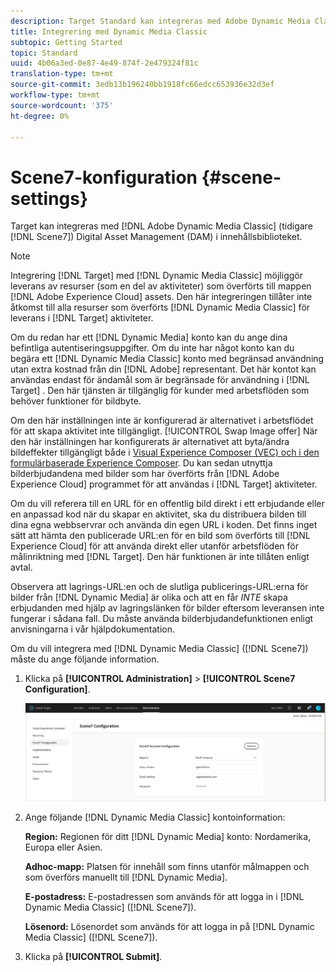 ```yaml
---
description: Target Standard kan integreras med Adobe Dynamic Media Classic (tidigare Scene7) för att ge DAM (Digital Asset Management) i innehållsbiblioteket.
title: Integrering med Dynamic Media Classic
subtopic: Getting Started
topic: Standard
uuid: 4b06a3ed-0e87-4e49-874f-2e479324f81c
translation-type: tm+mt
source-git-commit: 3edb13b196240bb1918fc66edcc653936e32d3ef
workflow-type: tm+mt
source-wordcount: '375'
ht-degree: 0%

---
```



# Scene7-konfiguration {#scene-settings}

Target kan integreras med [!DNL Adobe Dynamic Media Classic] (tidigare [!DNL Scene7]) Digital Asset Management (DAM) i innehållsbiblioteket.

>[!NOTE]
>
>Integrering [!DNL Target] med [!DNL Dynamic Media Classic] möjliggör leverans av resurser (som en del av aktiviteter) som överförts till mappen [!DNL Adobe Experience Cloud] assets. Den här integreringen tillåter inte åtkomst till alla resurser som överförts [!DNL Dynamic Media Classic] för leverans i [!DNL Target] aktiviteter.

Om du redan har ett [!DNL Dynamic Media] konto kan du ange dina befintliga autentiseringsuppgifter. Om du inte har något konto kan du begära ett [!DNL Dynamic Media Classic] konto med begränsad användning utan extra kostnad från din [!DNL Adobe] representant. Det här kontot kan användas endast för ändamål som är begränsade för användning i [!DNL Target] . Den här tjänsten är tillgänglig för kunder med arbetsflöden som behöver funktioner för bildbyte.

Om den här inställningen inte är konfigurerad är alternativet i arbetsflödet för att skapa aktivitet inte tillgängligt. [!UICONTROL Swap Image offer] När den här inställningen har konfigurerats är alternativet att byta/ändra bildeffekter tillgängligt både i [Visual Experience Composer (VEC) och i den formulärbaserade Experience Composer](../c-experiences/experiences.md#concept_A2E10F6AFB3D4AEAB6951EE14688848D). Du kan sedan utnyttja bilderbjudandena med bilder som har överförts från [!DNL Adobe Experience Cloud] programmet för att användas i [!DNL Target] aktiviteter.

Om du vill referera till en URL för en offentlig bild direkt i ett erbjudande eller en anpassad kod när du skapar en aktivitet, ska du distribuera bilden till dina egna webbservrar och använda din egen URL i koden. Det finns inget sätt att hämta den publicerade URL:en för en bild som överförts till [!DNL Experience Cloud] för att använda direkt eller utanför arbetsflöden för målinriktning med [!DNL Target]. Den här funktionen är inte tillåten enligt avtal.

Observera att lagrings-URL:en och de slutliga publicerings-URL:erna för bilder från [!DNL Dynamic Media] är olika och att en får *INTE* skapa erbjudanden med hjälp av lagringslänken för bilder eftersom leveransen inte fungerar i sådana fall. Du måste använda bilderbjudandefunktionen enligt anvisningarna i vår hjälpdokumentation.

Om du vill integrera med [!DNL Dynamic Media Classic] ([!DNL Scene7]) måste du ange följande information.

1. Klicka på **[!UICONTROL Administration]** > **[!UICONTROL Scene7 Configuration]**.

   ![Scene7 page](/help/administrating-target/assets/scene7.png)

1. Ange följande [!DNL Dynamic Media Classic] kontoinformation:

   **Region:** Regionen för ditt [!DNL Dynamic Media] konto: Nordamerika, Europa eller Asien.

   **Adhoc-mapp:** Platsen för innehåll som finns utanför målmappen och som överförs manuellt till [!DNL Dynamic Media].

   **E-postadress:** E-postadressen som används för att logga in i [!DNL Dynamic Media Classic] ([!DNL Scene7]).

   **Lösenord:** Lösenordet som används för att logga in på [!DNL Dynamic Media Classic] ([!DNL Scene7]).

1. Klicka på **[!UICONTROL Submit]**.
